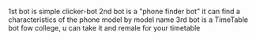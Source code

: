 1st bot is simple clicker-bot
2nd bot is a "phone finder bot" it can find a characteristics of the phone model by model name
3rd bot is a TimeTable bot fow college, u can take it and remale for your timetable
